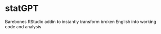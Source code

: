 # statGPT
Barebones RStudio addin to instantly transform broken English into working code and analysis
